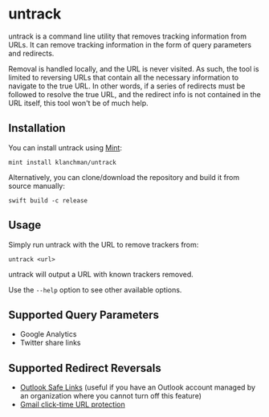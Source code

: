 # untrack

untrack is a command line utility that removes tracking information from URLs.
It can remove tracking information in the form of query parameters and redirects.

Removal is handled locally, and the URL is never visited. As such, the tool is
limited to reversing URLs that contain all the necessary information to navigate
to the true URL. In other words, if a series of redirects must be followed to
resolve the true URL, and the redirect info is not contained in the URL itself,
this tool won't be of much help.

## Installation

You can install untrack using [Mint](https://github.com/yonaskolb/Mint):

```
mint install klanchman/untrack
```

Alternatively, you can clone/download the repository and build it from source manually:

```
swift build -c release
```

## Usage

Simply run untrack with the URL to remove trackers from:

```
untrack <url>
```

untrack will output a URL with known trackers removed.

Use the `--help` option to see other available options.

## Supported Query Parameters

- Google Analytics
- Twitter share links

## Supported Redirect Reversals

- [Outlook Safe Links](https://support.microsoft.com/en-us/office/advanced-outlook-com-security-for-office-365-subscribers-882d2243-eab9-4545-a58a-b36fee4a46e2) (useful if you have an Outlook account managed by an organization where you cannot turn off this feature)
- [Gmail click-time URL protection](https://support.google.com/mail/answer/10173182?hl=en)

